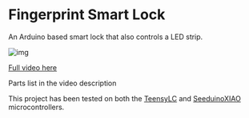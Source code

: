 # Fingerprint Smart Lock

An Arduino based smart lock that also controls a LED strip.

![img](https://github.com/jaisondasika/fingerprint-smart-lock/blob/main/teaser.gif)

[Full video here](https://www.youtube.com/c/jaisondasika)

Parts list in the video description

This project has been tested on both the [TeensyLC](https://www.pjrc.com/store/teensylc.html) and [SeeduinoXIAO](https://www.seeedstudio.com/Seeeduino-XIAO-Arduino-Microcontroller-SAMD21-Cortex-M0+-p-4426.html) microcontrollers.
